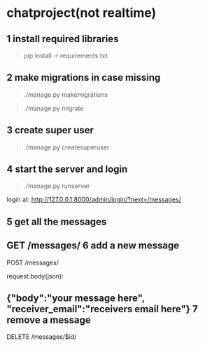 # chatproject(not realtime)

1 install required libraries
-----------------------------
>pip install -r requirements.txt

2 make migrations in case missing
----------------------------------
>./manage.py makemigrations

>./manage.py migrate

3 create super user
-------------------
>./manage.py createsuperuser

4 start the server and login
-----------------------------
>./manage.py runserver

login at:
http://127.0.0.1:8000/admin/login/?next=/messages/

5 get all the messages
-------------------
GET /messages/
6 add a new message
---------------
POST /messages/

request.body(json):

{"body":"your message here",
"receiver_email":"receivers email here"}
7 remove a message
----------------
DELETE /messages/$id/
